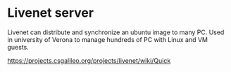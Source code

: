 # Livenet server

Livenet can distribute and synchronize an ubuntu image to many PC. Used in university of Verona to manage hundreds of PC with Linux and VM guests.

https://projects.csgalileo.org/projects/livenet/wiki/Quick

